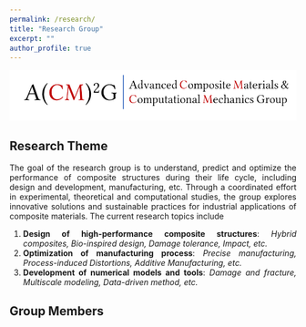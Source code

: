 ```yaml
---
permalink: /research/
title: "Research Group"
excerpt: ""
author_profile: true
---
```

<style> .aligncenter {text-align: center;} </style>
<style> body {text-align: justify} </style> <!-- Justify text. -->

<img src='/images/acm2g.png' width = "800"><br/>

## Research Theme
The goal of the research group is to understand, predict and optimize the performance of composite structures during their life cycle, including design and development, manufacturing, etc. Through a coordinated effort in experimental, theoretical and computational studies, the group explores innovative solutions and sustainable practices for industrial applications of composite materials. The current research topics include
1. **Design of high-performance composite structures**: *Hybrid composites, Bio-inspired design, Damage tolerance, Impact, etc.*
2. **Optimization of manufacturing process**: *Precise manufacturing, Process-induced Distortions, Additive Manufacturing, etc.*
3. **Development of numerical models and tools**: *Damage and fracture, Multiscale modeling, Data-driven method, etc.* 


## Group Members
